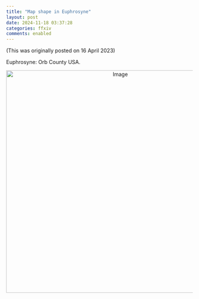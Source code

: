 ```yaml
---
title: "Map shape in Euphrosyne"
layout: post
date: 2024-11-18 03:37:28
categories: ffxiv
comments: enabled
---
```

(This was originally posted on 16 April 2023)  

Euphrosyne: Orb County USA.  
<center><a href="https://raw.githubusercontent.com/Nox13last/nox13last.github.io/refs/heads/main/_uploads/Euphro_1.jpg"><img src="https://raw.githubusercontent.com/Nox13last/nox13last.github.io/refs/heads/main/_uploads/Euphro_1.jpg" alt="Image" width="600"></a></center>


